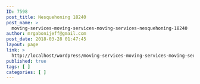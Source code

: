 ```yaml
---
ID: 7598
post_title: Nesquehoning 18240
post_name: >
  moving-services-moving-services-moving-services-nesquehoning-18240
author: mrgabonijeff@gmail.com
post_date: 2018-03-28 01:47:45
layout: page
link: >
  http://localhost/wordpress/moving-services-moving-services-moving-services-nesquehoning-18240/
published: true
tags: [ ]
categories: [ ]
---
```

